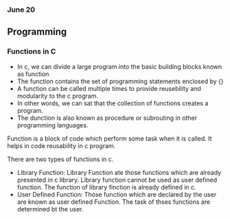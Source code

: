 ### June 20

## Programming

### Functions in C

- In c, we can divide a large program into the basic building blocks known as function
- The function contains the set of programming statements enclosed by {}
- A function can be called multiple times to provide reusebility and modularity to the c program.
- In other words, we can sat that the collection of functions creates a program.
- The dunction is also known as procedure or subrouting in other programming languages.

Function is a block of code which perform some task when it is called. It helps in code reusability in c program. 

There are two types of functions in c.
- Library Function: Library Function ate those functions which are already presented in c library. Library function cannot be used as user defined function. The function of library finction is already defined in c.
- User Defined Function: Those function which are declared by the user are known as user defined Function. The task of thses functions are determined bt the user.
